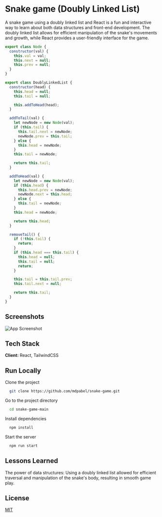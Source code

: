 # Snake game (Doubly Linked List)

A snake game using a doubly linked list and React is a fun and interactive way to learn about both data structures and front-end development. The doubly linked list allows for efficient manipulation of the snake's movements and growth, while React provides a user-friendly interface for the game.

```js
export class Node {
  constructor(val) {
    this.val = val;
    this.next = null;
    this.prev = null;
  }
}

export class DoublyLinkedList {
  constructor(head) {
    this.head = null;
    this.tail = null;

    this.addToHead(head);
  }

  addToTail(val) {
    let newNode = new Node(val);
    if (this.tail) {
      this.tail.next = newNode;
      newNode.prev = this.tail;
    } else {
      this.head = newNode;
    }
    this.tail = newNode;

    return this.tail;
  }

  addToHead(val) {
    let newNode = new Node(val);
    if (this.head) {
      this.head.prev = newNode;
      newNode.next = this.head;
    } else {
      this.tail = newNode;
    }
    this.head = newNode;

    return this.head;
  }

  removeTail() {
    if (!this.tail) {
      return;
    }
    if (this.head === this.tail) {
      this.head = null;
      this.tail = null;
      return;
    }

    this.tail = this.tail.prev;
    this.tail.next = null;

    return this.tail;
  }
}
```

## Screenshots

![App Screenshot](./screenshort.gif)

## Tech Stack

**Client:** React, TailwindCSS

## Run Locally

Clone the project

```bash
  git clone https://github.com/mdpabel/snake-game.git
```

Go to the project directory

```bash
  cd snake-game-main
```

Install dependencies

```bash
  npm install
```

Start the server

```bash
  npm run start
```

## Lessons Learned

The power of data structures: Using a doubly linked list allowed for efficient traversal and manipulation of the snake's body, resulting in smooth game play.

## License

[MIT](https://choosealicense.com/licenses/mit/)
